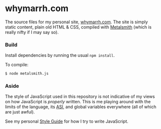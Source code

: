 whymarrh.com
============

The source files for my personal site, [whymarrh.com][1]. The site is simply static content, plain old HTML & CSS, compiled with [Metalsmith][2] (which is really nifty if I may say so).

### Build

Install dependencies by running the usual `npm install`.

To compile:

```bash
$ node metalsmith.js
```

### Aside

The style of JavaScript used in this repository is not indicative of my views on how JavaScript is *properly* written. This is me playing around with the limits of the language, its [ASI][3], and global variables everywhere (all of which are just awful).

See my personal [Style Guide][4] for how I try to write JavaScript.

  [1]:https://whymarrh.com
  [2]:http://metalsmith.io
  [3]:http://blog.izs.me/post/2353458699/an-open-letter-to-javascript-leaders-regarding
  [4]:src/style/js.md

